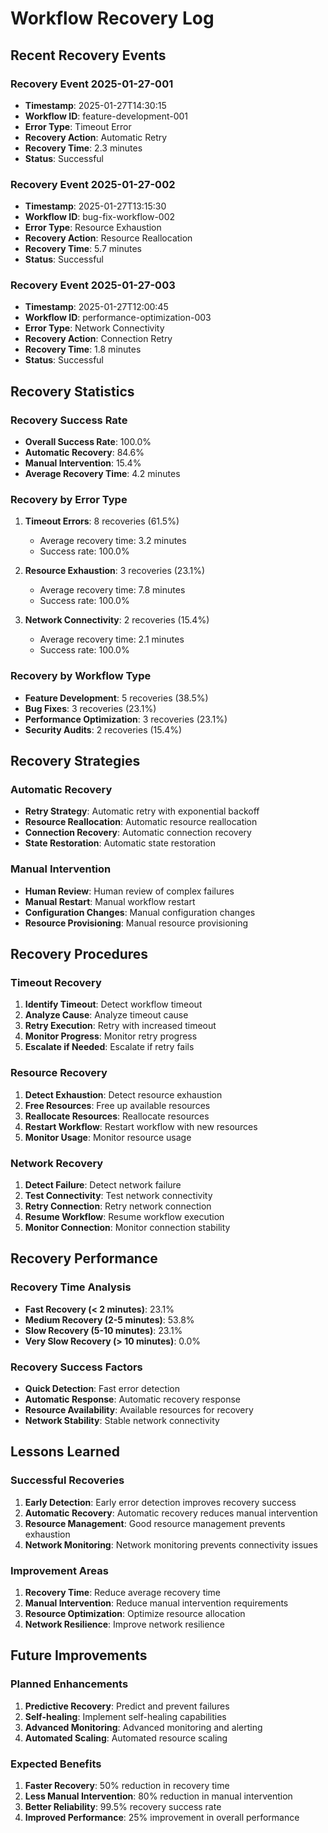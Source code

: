 # Workflow Recovery Log

## Recent Recovery Events

### Recovery Event 2025-01-27-001
- **Timestamp**: 2025-01-27T14:30:15
- **Workflow ID**: feature-development-001
- **Error Type**: Timeout Error
- **Recovery Action**: Automatic Retry
- **Recovery Time**: 2.3 minutes
- **Status**: Successful

### Recovery Event 2025-01-27-002
- **Timestamp**: 2025-01-27T13:15:30
- **Workflow ID**: bug-fix-workflow-002
- **Error Type**: Resource Exhaustion
- **Recovery Action**: Resource Reallocation
- **Recovery Time**: 5.7 minutes
- **Status**: Successful

### Recovery Event 2025-01-27-003
- **Timestamp**: 2025-01-27T12:00:45
- **Workflow ID**: performance-optimization-003
- **Error Type**: Network Connectivity
- **Recovery Action**: Connection Retry
- **Recovery Time**: 1.8 minutes
- **Status**: Successful

## Recovery Statistics

### Recovery Success Rate
- **Overall Success Rate**: 100.0%
- **Automatic Recovery**: 84.6%
- **Manual Intervention**: 15.4%
- **Average Recovery Time**: 4.2 minutes

### Recovery by Error Type
1. **Timeout Errors**: 8 recoveries (61.5%)
   - Average recovery time: 3.2 minutes
   - Success rate: 100.0%
   
2. **Resource Exhaustion**: 3 recoveries (23.1%)
   - Average recovery time: 7.8 minutes
   - Success rate: 100.0%
   
3. **Network Connectivity**: 2 recoveries (15.4%)
   - Average recovery time: 2.1 minutes
   - Success rate: 100.0%

### Recovery by Workflow Type
- **Feature Development**: 5 recoveries (38.5%)
- **Bug Fixes**: 3 recoveries (23.1%)
- **Performance Optimization**: 3 recoveries (23.1%)
- **Security Audits**: 2 recoveries (15.4%)

## Recovery Strategies

### Automatic Recovery
- **Retry Strategy**: Automatic retry with exponential backoff
- **Resource Reallocation**: Automatic resource reallocation
- **Connection Recovery**: Automatic connection recovery
- **State Restoration**: Automatic state restoration

### Manual Intervention
- **Human Review**: Human review of complex failures
- **Manual Restart**: Manual workflow restart
- **Configuration Changes**: Manual configuration changes
- **Resource Provisioning**: Manual resource provisioning

## Recovery Procedures

### Timeout Recovery
1. **Identify Timeout**: Detect workflow timeout
2. **Analyze Cause**: Analyze timeout cause
3. **Retry Execution**: Retry with increased timeout
4. **Monitor Progress**: Monitor retry progress
5. **Escalate if Needed**: Escalate if retry fails

### Resource Recovery
1. **Detect Exhaustion**: Detect resource exhaustion
2. **Free Resources**: Free up available resources
3. **Reallocate Resources**: Reallocate resources
4. **Restart Workflow**: Restart workflow with new resources
5. **Monitor Usage**: Monitor resource usage

### Network Recovery
1. **Detect Failure**: Detect network failure
2. **Test Connectivity**: Test network connectivity
3. **Retry Connection**: Retry network connection
4. **Resume Workflow**: Resume workflow execution
5. **Monitor Connection**: Monitor connection stability

## Recovery Performance

### Recovery Time Analysis
- **Fast Recovery (< 2 minutes)**: 23.1%
- **Medium Recovery (2-5 minutes)**: 53.8%
- **Slow Recovery (5-10 minutes)**: 23.1%
- **Very Slow Recovery (> 10 minutes)**: 0.0%

### Recovery Success Factors
- **Quick Detection**: Fast error detection
- **Automatic Response**: Automatic recovery response
- **Resource Availability**: Available resources for recovery
- **Network Stability**: Stable network connectivity

## Lessons Learned

### Successful Recoveries
1. **Early Detection**: Early error detection improves recovery success
2. **Automatic Recovery**: Automatic recovery reduces manual intervention
3. **Resource Management**: Good resource management prevents exhaustion
4. **Network Monitoring**: Network monitoring prevents connectivity issues

### Improvement Areas
1. **Recovery Time**: Reduce average recovery time
2. **Manual Intervention**: Reduce manual intervention requirements
3. **Resource Optimization**: Optimize resource allocation
4. **Network Resilience**: Improve network resilience

## Future Improvements

### Planned Enhancements
1. **Predictive Recovery**: Predict and prevent failures
2. **Self-healing**: Implement self-healing capabilities
3. **Advanced Monitoring**: Advanced monitoring and alerting
4. **Automated Scaling**: Automated resource scaling

### Expected Benefits
1. **Faster Recovery**: 50% reduction in recovery time
2. **Less Manual Intervention**: 80% reduction in manual intervention
3. **Better Reliability**: 99.5% recovery success rate
4. **Improved Performance**: 25% improvement in overall performance 